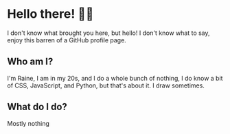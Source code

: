 # Hello there! 👋🏻
I don't know what brought you here, but hello! I don't know what to say, enjoy this barren of a GitHub profile page.


## Who am I?
I'm Raine, I am in my 20s, and I do a whole bunch of nothing, I do know a bit of CSS, JavaScript, and Python, but that's about it. I draw sometimes. 

## What do I do?
Mostly nothing
